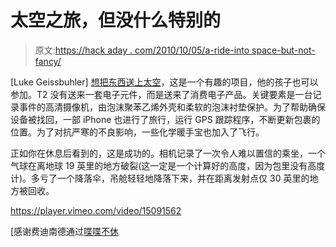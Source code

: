 # 太空之旅，但没什么特别的

> 原文:[https://hack aday . com/2010/10/05/a-ride-into space-but-not-fancy/](https://hackaday.com/2010/10/05/a-ride-into-space-but-nothing-fancy/)

[Luke Geissbuhler] [想把东西送上太空](http://vimeo.com/15091562)，这是一个有趣的项目，他的孩子也可以参加。T2 没有送来一套电子元件，而是送来了消费电子产品。关键要素是一台记录事件的高清摄像机，由泡沫聚苯乙烯外壳和柔软的泡沫衬垫保护。为了帮助确保设备被找回，一部 iPhone 也进行了旅行，运行 GPS 跟踪程序，不断更新包裹的位置。为了对抗严寒的不良影响，一些化学暖手宝也加入了飞行。

正如你在休息后看到的，这是成功的。相机记录了一次令人难以置信的乘坐，一个气球在离地球 19 英里的地方破裂(这一定是一个计算好的高度，因为包里没有高度计)。多亏了一个降落伞，吊舱轻轻地降落下来，并在距离发射点仅 30 英里的地方被回收。

<https://player.vimeo.com/video/15091562>

</div> <p>[感谢费迪南德通过<a href="http://www.flabber.nl/linkdump/video/familie-maakt-opnames-vanuit-stratosfeer-6365" target="_blank">喋喋不休</a></p> </body> </html>